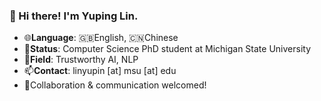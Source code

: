 ### 👋 Hi there! I'm Yuping Lin.

- 🌐**Language**: :gb:English, :cn:Chinese
- 🔭**Status**: Computer Science PhD student at Michigan State University
- 🌱**Field**: Trustworthy AI, NLP
- 📫**Contact**: linyupin [at] msu [at] edu
- 👯Collaboration & communication welcomed!

<!--
**yuplin2333/yuplin2333** is a ✨ _special_ ✨ repository because its `README.md` (this file) appears on your GitHub profile.

Here are some ideas to get you started:

- 🔭 I’m currently working on ...
- 🌱 I’m currently learning ...
- 👯 I’m looking to collaborate on ...
- 🤔 I’m looking for help with ...
- 💬 Ask me about ...
- 📫 How to reach me: ...
- 😄 Pronouns: ...
- ⚡ Fun fact: ...
-->
